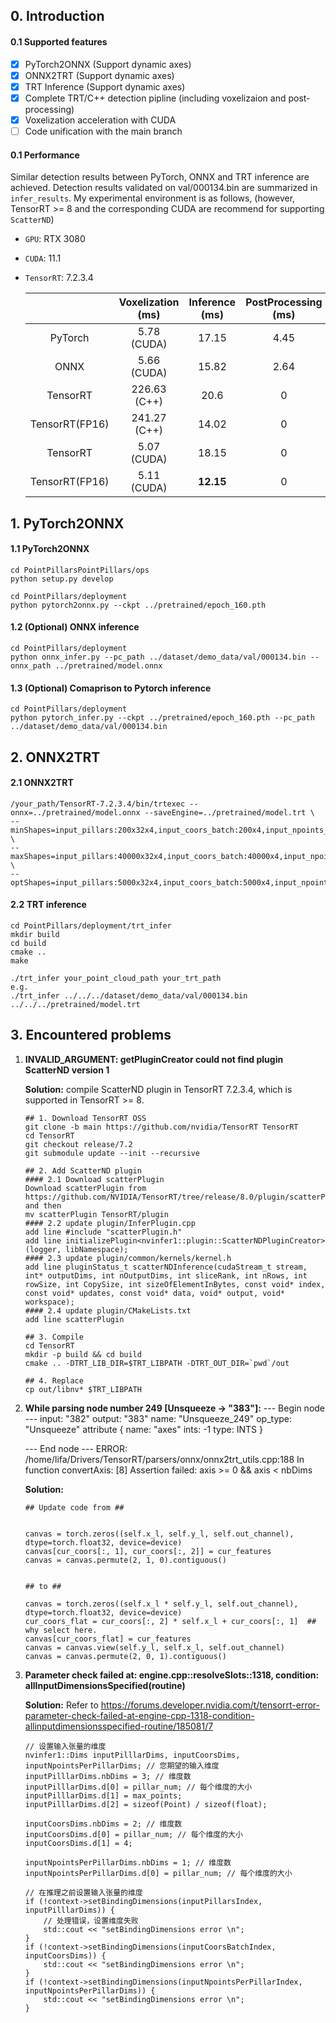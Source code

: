 ## 0. Introduction

#### 0.1 Supported features
- [X] PyTorch2ONNX (Support dynamic axes)
- [X] ONNX2TRT (Support dynamic axes)
- [X] TRT Inference (Support dynamic axes)
- [X] Complete TRT/C++ detection pipline (including voxelizaion and post-processing)
- [X] Voxelization acceleration with CUDA
- [ ] Code unification with the main branch

#### 0.1 Performance


Similar detection results between PyTorch, ONNX and TRT inference are achieved. Detection results validated on val/000134.bin are summarized in `infer_results`. My experimental environment is as follows, (however, TensorRT >= 8 and the corresponding CUDA are recommend for supporting `ScatterND`)
- `GPU`: RTX 3080
- `CUDA`: 11.1
- `TensorRT`: 7.2.3.4

    |  | Voxelization (ms) | Inference (ms) | PostProcessing (ms) | Total (ms) |
    | :---: | :---: | :---: | :---: | :---: |
    | PyTorch | 5.78 (CUDA) | 17.15 | 4.45 |  27.39 |
    | ONNX | 5.66 (CUDA)| 15.82 | 2.64 | 24.13 |
    | TensorRT | 226.63 (C++) | 20.6 | 0 | 248.87 |
    | TensorRT(FP16) | 241.27 (C++) | 14.02 | 0 | 256.91 |
    | TensorRT | 5.07 (CUDA) | 18.15 | 0 | 24.56 |
    | TensorRT(FP16) | 5.11 (CUDA) | **12.15** | 0 | **18.51** |
    



## 1. PyTorch2ONNX

#### 1.1 PyTorch2ONNX

```
cd PointPillarsPointPillars/ops
python setup.py develop

cd PointPillars/deployment
python pytorch2onnx.py --ckpt ../pretrained/epoch_160.pth
```

#### 1.2 (Optional) ONNX inference

```
cd PointPillars/deployment
python onnx_infer.py --pc_path ../dataset/demo_data/val/000134.bin --onnx_path ../pretrained/model.onnx
```

#### 1.3 (Optional) Comaprison to Pytorch inference

```
cd PointPillars/deployment
python pytorch_infer.py --ckpt ../pretrained/epoch_160.pth --pc_path ../dataset/demo_data/val/000134.bin
```
## 2. ONNX2TRT
#### 2.1 ONNX2TRT
```
/your_path/TensorRT-7.2.3.4/bin/trtexec --onnx=../pretrained/model.onnx --saveEngine=../pretrained/model.trt \
--minShapes=input_pillars:200x32x4,input_coors_batch:200x4,input_npoints_per_pillar:200 \
--maxShapes=input_pillars:40000x32x4,input_coors_batch:40000x4,input_npoints_per_pillar:40000 \
--optShapes=input_pillars:5000x32x4,input_coors_batch:5000x4,input_npoints_per_pillar:5000
```

#### 2.2 TRT inference
```
cd PointPillars/deployment/trt_infer
mkdir build 
cd build
cmake ..
make

./trt_infer your_point_cloud_path your_trt_path
e.g. 
./trt_infer ../../../dataset/demo_data/val/000134.bin ../../../pretrained/model.trt
```


## 3. Encountered problems
1. **INVALID_ARGUMENT: getPluginCreator could not find plugin ScatterND version 1**

    **Solution:** compile ScatterND plugin in TensorRT 7.2.3.4, which is supported in TensorRT >= 8.
    ```
    ## 1. Download TensorRT OSS
    git clone -b main https://github.com/nvidia/TensorRT TensorRT
    cd TensorRT
    git checkout release/7.2
    git submodule update --init --recursive

    ## 2. Add ScatterND plugin
    #### 2.1 Download scatterPlugin
    Download scatterPlugin from https://github.com/NVIDIA/TensorRT/tree/release/8.0/plugin/scatterPlugin, and then 
    mv scatterPlugin TensorRT/plugin
    #### 2.2 update plugin/InferPlugin.cpp  
    add line #include "scatterPlugin.h"
    add line initializePlugin<nvinfer1::plugin::ScatterNDPluginCreator>(logger, libNamespace);
    #### 2.3 update plugin/common/kernels/kernel.h
    add line pluginStatus_t scatterNDInference(cudaStream_t stream, int* outputDims, int nOutputDims, int sliceRank, int nRows, int rowSize, int CopySize, int sizeOfElementInBytes, const void* index, const void* updates, const void* data, void* output, void* workspace);
    #### 2.4 update plugin/CMakeLists.txt
    add line scatterPlugin

    ## 3. Compile
    cd TensorRT
    mkdir -p build && cd build
    cmake .. -DTRT_LIB_DIR=$TRT_LIBPATH -DTRT_OUT_DIR=`pwd`/out

    ## 4. Replace 
    cp out/libnv* $TRT_LIBPATH
    ```

2. **While parsing node number 249 [Unsqueeze -> "383"]:**
--- Begin node ---
input: "382"
output: "383"
name: "Unsqueeze_249"
op_type: "Unsqueeze"
attribute {
  name: "axes"
  ints: -1
  type: INTS
}

    --- End node ---
    ERROR: /home/lifa/Drivers/TensorRT/parsers/onnx/onnx2trt_utils.cpp:188 In function convertAxis:
    [8] Assertion failed: axis >= 0 && axis < nbDims


    **Solution:**
    ```
    ## Update code from ##

    
    canvas = torch.zeros((self.x_l, self.y_l, self.out_channel), dtype=torch.float32, device=device)
    canvas[cur_coors[:, 1], cur_coors[:, 2]] = cur_features
    canvas = canvas.permute(2, 1, 0).contiguous()
        

    ## to ##

    canvas = torch.zeros((self.x_l * self.y_l, self.out_channel), dtype=torch.float32, device=device)
    cur_coors_flat = cur_coors[:, 2] * self.x_l + cur_coors[:, 1]  ## why select here.
    canvas[cur_coors_flat] = cur_features
    canvas = canvas.view(self.y_l, self.x_l, self.out_channel)
    canvas = canvas.permute(2, 0, 1).contiguous()
    ```

3. **Parameter check failed at: engine.cpp::resolveSlots::1318, condition: allInputDimensionsSpecified(routine)**

    **Solution:** Refer to https://forums.developer.nvidia.com/t/tensorrt-error-parameter-check-failed-at-engine-cpp-1318-condition-allinputdimensionsspecified-routine/185081/7 
    ```
    // 设置输入张量的维度
    nvinfer1::Dims inputPilllarDims, inputCoorsDims, inputNpointsPerPillarDims; // 您期望的输入维度
    inputPilllarDims.nbDims = 3; // 维度数
    inputPilllarDims.d[0] = pillar_num; // 每个维度的大小
    inputPilllarDims.d[1] = max_points;
    inputPilllarDims.d[2] = sizeof(Point) / sizeof(float);

    inputCoorsDims.nbDims = 2; // 维度数
    inputCoorsDims.d[0] = pillar_num; // 每个维度的大小
    inputCoorsDims.d[1] = 4;

    inputNpointsPerPillarDims.nbDims = 1; // 维度数
    inputNpointsPerPillarDims.d[0] = pillar_num; // 每个维度的大小

    // 在推理之前设置输入张量的维度
    if (!context->setBindingDimensions(inputPillarsIndex, inputPilllarDims)) {
        // 处理错误，设置维度失败
        std::cout << "setBindingDimensions error \n";
    }
    if (!context->setBindingDimensions(inputCoorsBatchIndex, inputCoorsDims)) {
        std::cout << "setBindingDimensions error \n";
    }
    if (!context->setBindingDimensions(inputNpointsPerPillarIndex, inputNpointsPerPillarDims)) {
        std::cout << "setBindingDimensions error \n";
    }
    ```
